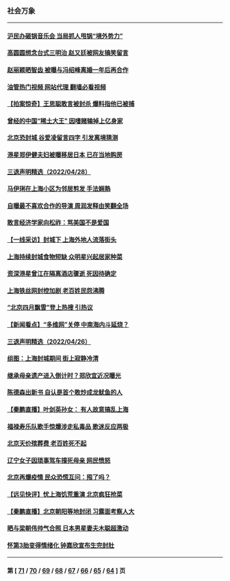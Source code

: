 ### 社会万象
---
#### [沪民办砸锅音乐会 当局抓人甩锅“境外势力”](../../pages/ncid282/n13723970.md?05010045) 
#### [高圆圆想念台式三明治 赵又廷被网友搞笑留言](../../pages/ncid282/n13723648.md?05010045) 
#### [赵丽颖晒智齿 被曝与冯绍峰离婚一年后再合作](../../pages/ncid282/n13723633.md?05010045) 
#### [油管热门视频 网站代理 翻墙必看视频](http://209.222.30.114:81/youtube.html?05010045)
#### [【拍案惊奇】王思聪敢言被封杀 爆料指他已被捕](../../pages/ncid282/n13723559.md?05010045) 
#### [曾经的中国“稀土大王” 因嗜赌输掉上亿身家](../../pages/ncid282/n13723521.md?05010045) 
#### [北京恐封城 谷爱凌留言四字 引发离境猜测](../../pages/ncid282/n13723349.md?05010045) 
#### [港星郑伊健夫妇被曝移居日本 已在当地购房](../../pages/ncid282/n13722835.md?05010045) 
#### [三退声明精选（2022/04/28）](../../pages/ncid282/n13723028.md?05010045) 
#### [马伊琍在上海小区为邻居剪发 手法娴熟](../../pages/ncid282/n13722752.md?05010045) 
#### [自曝最不喜欢合作的导演 周润发释由笑翻全场](../../pages/ncid282/n13722783.md?05010045) 
#### [敢言经济学家向松祚：骂美国不是爱国](../../pages/ncid282/n13722714.md?05010045) 
#### [【一线采访】封城下 上海外地人流落街头](../../pages/ncid282/n13722763.md?05010045) 
#### [上海持续封城食物短缺 众明星兴起居家种菜](../../pages/ncid282/n13722041.md?05010045) 
#### [资深港星曾江在隔离酒店骤逝 死因待确定](../../pages/ncid282/n13721952.md?05010045) 
#### [上海铁丝网封控加剧 老百姓民怨沸腾](../../pages/ncid282/n13721900.md?05010045) 
#### [“北京四月飘雪”登上热搜 引热议](../../pages/ncid282/n13721703.md?05010045) 
#### [【新闻看点】“多维网”关停 中南海内斗延烧？](../../pages/ncid282/n13721332.md?05010045) 
#### [三退声明精选（2022/04/26）](../../pages/ncid282/n13721403.md?05010045) 
#### [组图：上海封城期间 街上寂静冷清](../../pages/ncid282/n13720952.md?05010045) 
#### [继承母亲遗产进入倒计时？郑欣宜近况曝光](../../pages/ncid282/n13721295.md?05010045) 
#### [陈德森出新书 自认是首个敢炒成龙鱿鱼的人](../../pages/ncid282/n13721247.md?05010045) 
#### [【秦鹏直播】叶剑英孙女： 有人故意搞乱上海](../../pages/ncid282/n13721327.md?05010045) 
#### [福禄寿乐队歌手惊爆涉走私毒品 歌迷反应两极](../../pages/ncid282/n13720986.md?05010045) 
#### [北京天价殡葬费 老百姓死不起](../../pages/ncid282/n13720672.md?05010045) 
#### [辽宁女子因琐事驾车撞死母亲 网民愤怒](../../pages/ncid282/n13720703.md?05010045) 
#### [北京再爆疫情 民众恐慌互问：囤了吗？](../../pages/ncid282/n13720653.md?05010045) 
#### [【远见快评】忧上海饥荒重演 北京疯狂抢菜](../../pages/ncid282/n13720596.md?05010045) 
#### [【秦鹏直播】北京朝阳等地封闭 习露面考察人大](../../pages/ncid282/n13720605.md?05010045) 
#### [晒与梁朝伟帅气合照 日本男星妻夫木聪超激动](../../pages/ncid282/n13720475.md?05010045) 
#### [怀第3胎变得情绪化 钟嘉欣宣布生完封肚](../../pages/ncid282/n13720545.md?05010045) 

---
#### 第 [ [71](./71.md?05010045) / [70](./70.md?05010045) / [69](./69.md?05010045) / [68](./68.md?05010045) / [67](./67.md?05010045) / [66](./66.md?05010045) / [65](./65.md?05010045) / [64](./64.md?05010045) ] 页

